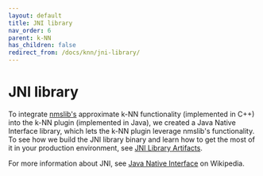 ```yaml
---
layout: default
title: JNI library
nav_order: 6
parent: k-NN
has_children: false
redirect_from: /docs/knn/jni-library/
---
```


# JNI library

To integrate [nmslib's](https://github.com/nmslib/nmslib/) approximate k-NN functionality (implemented in C++) into the k-NN plugin (implemented in Java), we created a Java Native Interface library, which lets the k-NN plugin leverage nmslib's functionality. To see how we build the JNI library binary and learn how to get the most of it in your production environment, see [JNI Library Artifacts](https://github.com/opensearch-project/k-NN#jni-library-artifacts).

For more information about JNI, see [Java Native Interface](https://en.wikipedia.org/wiki/Java_Native_Interface) on Wikipedia.
